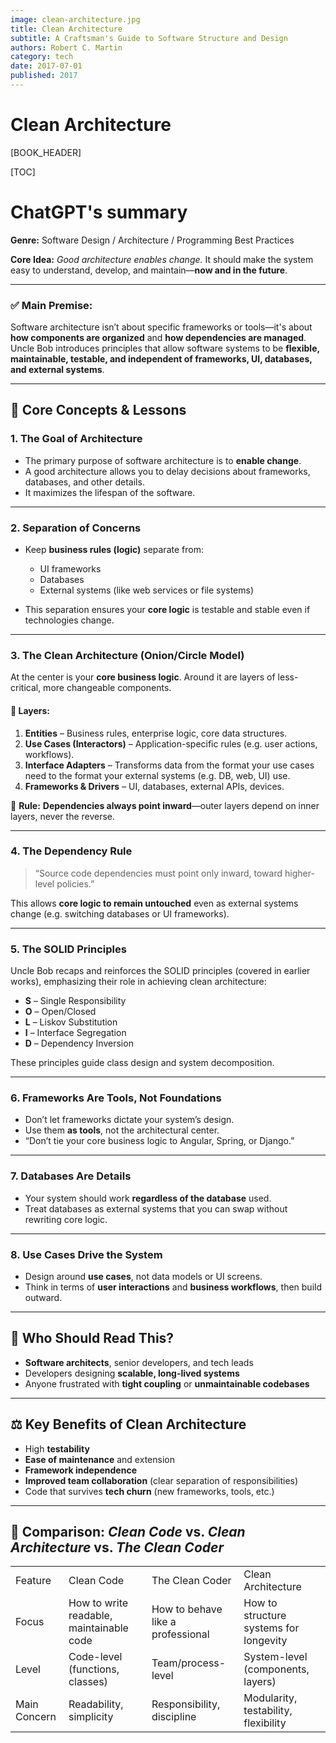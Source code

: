 ```yaml
---
image: clean-architecture.jpg
title: Clean Architecture
subtitle: A Craftsman's Guide to Software Structure and Design
authors: Robert C. Martin
category: tech
date: 2017-07-01
published: 2017
---
```


# Clean Architecture


[BOOK_HEADER]

[TOC]

# ChatGPT's summary

**Genre:** Software Design / Architecture / Programming Best Practices

**Core Idea:** *Good architecture enables change.* It should make the system easy to understand, develop, and maintain—**now and in the future**.

---

### ✅ **Main Premise:**

Software architecture isn’t about specific frameworks or tools—it's about **how components are organized** and **how dependencies are managed**. Uncle Bob introduces principles that allow software systems to be **flexible, maintainable, testable, and independent of frameworks, UI, databases, and external systems**.

---

## 🧱 **Core Concepts & Lessons**

### 1. **The Goal of Architecture**

* The primary purpose of software architecture is to **enable change**.
* A good architecture allows you to delay decisions about frameworks, databases, and other details.
* It maximizes the lifespan of the software.

---

### 2. **Separation of Concerns**

* Keep **business rules (logic)** separate from:

  * UI frameworks
  * Databases
  * External systems (like web services or file systems)
* This separation ensures your **core logic** is testable and stable even if technologies change.

---

### 3. **The Clean Architecture (Onion/Circle Model)**

At the center is your **core business logic**. Around it are layers of less-critical, more changeable components.

#### 🧅 Layers:

1. **Entities** – Business rules, enterprise logic, core data structures.
2. **Use Cases (Interactors)** – Application-specific rules (e.g. user actions, workflows).
3. **Interface Adapters** – Transforms data from the format your use cases need to the format your external systems (e.g. DB, web, UI) use.
4. **Frameworks & Drivers** – UI, databases, external APIs, devices.

🧭 **Rule:** **Dependencies always point inward**—outer layers depend on inner layers, never the reverse.

---

### 4. **The Dependency Rule**

> “Source code dependencies must point only inward, toward higher-level policies.”

This allows **core logic to remain untouched** even as external systems change (e.g. switching databases or UI frameworks).

---

### 5. **The SOLID Principles**

Uncle Bob recaps and reinforces the SOLID principles (covered in earlier works), emphasizing their role in achieving clean architecture:

* **S** – Single Responsibility
* **O** – Open/Closed
* **L** – Liskov Substitution
* **I** – Interface Segregation
* **D** – Dependency Inversion

These principles guide class design and system decomposition.

---

### 6. **Frameworks Are Tools, Not Foundations**

* Don’t let frameworks dictate your system’s design.
* Use them **as tools**, not the architectural center.
* “Don’t tie your core business logic to Angular, Spring, or Django.”

---

### 7. **Databases Are Details**

* Your system should work **regardless of the database** used.
* Treat databases as external systems that you can swap without rewriting core logic.

---

### 8. **Use Cases Drive the System**

* Design around **use cases**, not data models or UI screens.
* Think in terms of **user interactions** and **business workflows**, then build outward.

---

## 🧾 Who Should Read This?

* **Software architects**, senior developers, and tech leads
* Developers designing **scalable, long-lived systems**
* Anyone frustrated with **tight coupling** or **unmaintainable codebases**

---

## ⚖️ Key Benefits of Clean Architecture

* High **testability**
* **Ease of maintenance** and extension
* **Framework independence**
* **Improved team collaboration** (clear separation of responsibilities)
* Code that survives **tech churn** (new frameworks, tools, etc.)

---

## 🔁 Comparison: *Clean Code* vs. *Clean Architecture* vs. *The Clean Coder*

<table class="w3-table-all w3-hoverable">
	<tr class="w3-green">
		<td>Feature</td>
		<td>Clean Code</td>
		<td>The Clean Coder</td>
		<td>Clean Architecture</td>
	</tr>
	<tr class="w3-hover-green">
		<td>Focus</td>
		<td>How to write readable, maintainable code</td>
		<td>How to behave like a professional</td>
		<td>How to structure systems for longevity</td>
	</tr>
	<tr class="w3-hover-green">
		<td>Level</td>
		<td>Code-level (functions, classes)</td>
		<td>Team/process-level</td>
		<td>System-level (components, layers)</td>
	</tr>
	<tr class="w3-hover-green">
		<td>Main Concern</td>
		<td>Readability, simplicity</td>
		<td>Responsibility, discipline</td>
		<td>Modularity, testability, flexibility</td>
	</tr>
</table>

